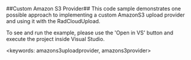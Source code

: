 ##Custom Amazon S3 Provider##
This code sample demonstrates one possible approach to implementing a custom AmazonS3 upload provider and using it with the RadCloudUpload.

To see and run the example, please use the 'Open in VS' button and execute the project inside Visual Studio.

<keywords: amazons3uploadprovider, amazons3provider>